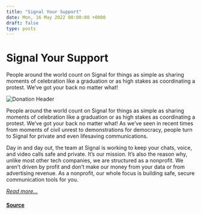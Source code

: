 ```yaml
---
title: "Signal Your Support"
date: Mon, 16 May 2022 00:00:00 +0000
draft: false
type: posts
---
```

# Signal Your Support





 People around the world count on Signal for things as simple as sharing moments of celebration like a graduation or as high stakes as coordinating a protest. We’ve got your back no matter what!

![Donation Header](/blog/images/donate-small-compressed.png)

People around the world count on Signal for things as simple as sharing moments of celebration like a graduation or as high stakes as coordinating a protest. We’ve got your back no matter what! As we’ve seen in recent times from moments of civil unrest to demonstrations for democracy, people turn to Signal for private and even lifesaving communications.

Day in and day out, the team at Signal is working to keep your chats, voice, and video calls safe and private. It’s our mission. It’s also the reason why, unlike most other tech companies, we are structured as a nonprofit. ​We aren’t driven by profit and don’t make our money from your data or from advertising revenue. As a nonprofit, our whole focus is building safe, secure communication tools for you.

[_Read more..._](https://signal.org/blog/signal-your-support/)

#### [Source](https://signal.org/blog/signal-your-support/)

